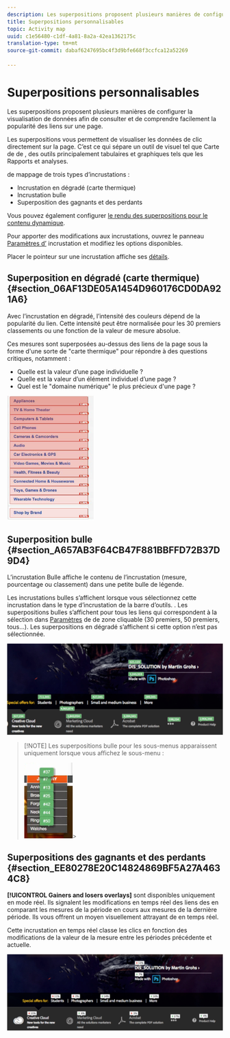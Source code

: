 ```yaml
---
description: Les superpositions proposent plusieurs manières de configurer la visualisation de données afin de consulter et de comprendre facilement la popularité des liens sur une page.
title: Superpositions personnalisables
topic: Activity map
uuid: c1e56480-c1df-4a81-8a2a-42ea1362175c
translation-type: tm+mt
source-git-commit: dabaf6247695bc4f3d9bfe668f3ccfca12a52269

---
```



# Superpositions personnalisables

Les superpositions proposent plusieurs manières de configurer la visualisation de données afin de consulter et de comprendre facilement la popularité des liens sur une page.

Les superpositions vous permettent de visualiser les données de clic directement sur la page. C’est ce qui sépare un outil de  visuel  tel que  Carte de de , des outils principalement tabulaires et graphiques tels que les Rapports et analyses.

  de mappage de  trois types d’incrustations :

* Incrustation en dégradé (carte thermique)
* Incrustation bulle
* Superposition des gagnants et des perdants

Vous pouvez également configurer [le rendu des superpositions pour le contenu dynamique](/help/analyze/activity-map/activitymap-link-tracking/activitymap-stl-track-custom-elements.md).

Pour apporter des modifications aux incrustations, ouvrez le panneau [Paramètres d’](/help/analyze/activity-map/activitymap-overlay-settings.md) incrustation et modifiez les options disponibles.

Placer le pointeur sur une incrustation affiche ses [détails](/help/analyze/activity-map/activitymap-overlay-details.md).

## Superposition en dégradé (carte thermique) {#section_06AF13DE05A1454D960176CD0DA921A6}

Avec l’incrustation en dégradé, l’intensité des couleurs dépend de la popularité du lien. Cette intensité peut être normalisée pour les 30 premiers classements ou une fonction de la valeur de mesure absolue.

Ces mesures sont superposées au-dessus des liens de la page sous la forme d&#39;une sorte de &quot;carte thermique&quot; pour répondre à des questions critiques, notamment :

* Quelle est la valeur d’une page individuelle ?
* Quelle est la valeur d’un élément individuel d’une page ?
* Quel est le &quot;domaine numérique&quot; le plus précieux d&#39;une page ?

![](assets/gradient.png)

## Superposition bulle {#section_A657AB3F64CB47F881BBFFD72B37D9D4}

L’incrustation Bulle affiche le contenu de l’incrustation (mesure, pourcentage ou classement) dans une petite bulle de légende.

Les incrustations bulles s’affichent lorsque vous sélectionnez cette incrustation dans le type d’incrustation de la barre d’outils. . Les superpositions bulles s’affichent pour tous les liens qui correspondent à la sélection dans [Paramètres](/help/analyze/activity-map/activitymap-overlay-settings.md) de  de zone cliquable (30 premiers, 50 premiers, tous...). Les superpositions en dégradé s’affichent si cette option n’est pas sélectionnée.

![](assets/bubble_overlay.png)

>[!NOTE] Les superpositions bulle pour les sous-menus apparaissent uniquement lorsque vous affichez le sous-menu :
>
>![](assets/bubbles_submenu.png)>

## Superpositions des gagnants et des perdants {#section_EE80278E20C14824869BF5A27A4634C8}

**[!UICONTROL Gainers and losers overlays]** sont disponibles uniquement en mode réel. Ils signalent les modifications en temps réel des liens  des en comparant les mesures de la période en cours aux mesures de la dernière période. Ils vous offrent un moyen visuellement attrayant de en temps réel.

Cette incrustation en temps réel classe les clics en fonction des modifications de la valeur de la mesure entre les périodes précédente et actuelle.

![](assets/gainers_losers.png)

